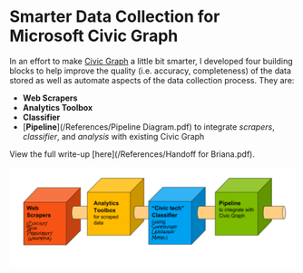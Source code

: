# Smarter Data Collection for Microsoft Civic Graph

In an effort to make [Civic Graph](civicgraph.io) a little bit smarter, I developed four building blocks to help improve the quality (i.e. accuracy, completeness) of the data stored as well as automate aspects of the data collection process. They are:

* __Web Scrapers__
* __Analytics Toolbox__
* __Classifier__
* [__Pipeline__](/References/Pipeline Diagram.pdf) to integrate *scrapers*, *classifier*, and *analysis* with existing Civic Graph

View the full write-up [here](/References/Handoff for Briana.pdf).


![](blocks.png)
